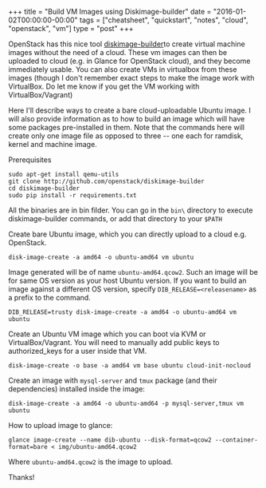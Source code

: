 +++
title = "Build VM Images using Diskimage-builder"
date = "2016-01-02T00:00:00-00:00"
tags = ["cheatsheet", "quickstart", "notes", "cloud", "openstack", "vm"]
type = "post"
+++

OpenStack has this nice tool [diskimage-builder](https://github.com/openstack/diskimage-builder)to create virtual machine images without the need
of a cloud. These vm images can then be uploaded to cloud (e.g. in Glance for
OpenStack cloud), and they become immediately usable. You can also create VMs in
virtualbox from these images (though I don't remember exact steps to make the
image work with VirtualBox. Do let me know if you get the VM working with
VirtualBox/Vagrant)

Here I'll describe ways to create a bare cloud-uploadable Ubuntu image. I will
also provide information as to how to build an image which will have some
packages pre-installed in them. Note that the commands here will create only
one image file as opposed to three -- one each for ramdisk, kernel and machine image.

Prerequisites

    sudo apt-get install qemu-utils
    git clone http://github.com/openstack/diskimage-builder
    cd diskimage-builder
    sudo pip install -r requirements.txt

All the binaries are in bin filder. You can go in the `bin\` directory to
execute diskimage-builder commands, or add that directory to your `$PATH`

Create bare Ubuntu image, which you can directly upload to a cloud e.g.
OpenStack. 

    disk-image-create -a amd64 -o ubuntu-amd64 vm ubuntu

Image generated will be of name `ubuntu-amd64.qcow2`. Such an image will be for
same OS version as your host Ubuntu version. If you want
to build an image against a different OS version, specify
`DIB_RELEASE=<releasename>` as a prefix to the command.

    DIB_RELEASE=trusty disk-image-create -a amd64 -o ubuntu-amd64 vm ubuntu

Create an Ubuntu VM image which you can boot via KVM or VirtualBox/Vagrant.
You will need to manually
add public keys to authorized_keys for a user inside that VM.

    disk-image-create -o base -a amd64 vm base ubuntu cloud-init-nocloud

Create an image with `mysql-server` and `tmux` package (and their dependencies) installed inside the image:

    disk-image-create -a amd64 -o ubuntu-amd64 -p mysql-server,tmux vm ubuntu

How to upload image to glance:

    glance image-create --name dib-ubuntu --disk-format=qcow2 --container-format=bare < img/ubuntu-amd64.qcow2

Where `ubuntu-amd64.qcow2` is the image to upload.

Thanks!
